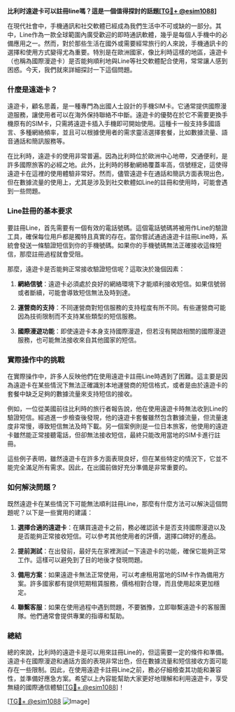 **比利时遠遊卡可以註冊line嗎？這是一個值得探討的話題[[TG💪+ @esim1088](https://t.me/s/esim1088)]**

在現代社會中，手機通訊和社交軟體已經成為我們生活中不可或缺的一部分。其中，Line作為一款全球範圍內廣受歡迎的即時通訊軟體，幾乎是每個人手機中的必備應用之一。然而，對於那些生活在國外或需要經常旅行的人來說，手機通訊卡的選擇和使用方式變得尤為重要。特別是在歐洲國家，像比利時這樣的地區，遠遊卡（也稱為國際漫遊卡）是否能夠順利地與Line等社交軟體配合使用，常常讓人感到困惑。今天，我們就來詳細探討一下這個問題。

### 什麼是遠遊卡？

遠遊卡，顧名思義，是一種專門為出國人士設計的手機SIM卡。它通常提供國際漫遊服務，讓使用者可以在海外保持聯絡不中斷。遠遊卡的優勢在於它不需要更換手機原有的SIM卡，只需將遠遊卡插入手機即可開始使用。這種卡一般支持多國語言、多種網絡頻率，並且可以根據使用者的需求靈活選擇套餐，比如數據流量、語音通話和簡訊服務等。

在比利時，遠遊卡的使用非常普遍。因為比利時位於歐洲中心地帶，交通便利，是許多國際旅客的必經之地。此外，比利時的移動網絡覆蓋率高，信號穩定，這使得遠遊卡在這裡的使用體驗非常好。然而，儘管遠遊卡在通話和簡訊方面表現出色，但在數據流量的使用上，尤其是涉及到社交軟體如Line的註冊和使用時，可能會遇到一些問題。

### Line註冊的基本要求

要註冊Line，首先需要有一個有效的電話號碼。這個電話號碼將被用作Line的驗證工具，確保每位用戶都是獨特且真實的存在。當你嘗試通過遠遊卡註冊Line時，系統會發送一條驗證短信到你的手機號碼。如果你的手機號碼無法正確接收這條短信，那麼註冊過程就會受阻。

那麼，遠遊卡是否能夠正常接收驗證短信呢？這取決於幾個因素：

1. **網絡信號**：遠遊卡必須處於良好的網絡環境下才能順利接收短信。如果信號弱或者斷續，可能會導致短信無法及時到達。
   
2. **運營商的支持**：不同運營商對短信服務的支持程度有所不同。有些運營商可能因為技術限制而不支持某些類型的短信服務。

3. **國際漫遊功能**：即使遠遊卡本身支持國際漫遊，但若沒有開啟相關的國際漫遊服務，也可能無法接收來自其他國家的短信。

### 實際操作中的挑戰

在實際操作中，許多人反映他們在使用遠遊卡註冊Line時遇到了困難。這主要是因為遠遊卡在某些情況下無法正確識別本地運營商的短信格式，或者是由於遠遊卡的套餐中缺乏足夠的數據流量來支持短信的接收。

例如，一位從美國前往比利時的旅行者報告說，他在使用遠遊卡時無法收到Line的驗證短信。經過進一步檢查後發現，他的遠遊卡套餐雖然包含數據流量，但流量速度非常慢，導致短信無法及時下載。另一個案例則是一位日本旅客，他使用的遠遊卡雖然能正常接聽電話，但卻無法接收短信，最終只能改用當地的SIM卡進行註冊。

這些例子表明，雖然遠遊卡在許多方面表現良好，但在某些特定的情況下，它並不能完全滿足所有需求。因此，在出國前做好充分準備是非常重要的。

### 如何解決問題？

既然遠遊卡在某些情況下可能無法順利註冊Line，那麼有什麼方法可以解決這個問題呢？以下是一些實用的建議：

1. **選擇合適的遠遊卡**：在購買遠遊卡之前，務必確認該卡是否支持國際漫遊以及是否能夠正常接收短信。可以參考其他使用者的評價，選擇口碑好的產品。

2. **提前測試**：在出發前，最好先在家裡測試一下遠遊卡的功能，確保它能夠正常工作。這樣可以避免到了目的地後才發現問題。

3. **備用方案**：如果遠遊卡無法正常使用，可以考慮租用當地的SIM卡作為備用方案。許多國家都有提供短期租賃服務，價格相對合理，而且使用起來更加穩定。

4. **聯繫客服**：如果在使用過程中遇到問題，不要猶豫，立即聯繫遠遊卡的客服團隊。他們通常會提供專業的指導和幫助。

### 總結

總的來說，比利時的遠遊卡是可以用來註冊Line的，但這需要一定的條件和準備。遠遊卡在國際漫遊和通話方面的表現非常出色，但在數據流量和短信接收方面可能存在一些限制。因此，在使用遠遊卡註冊Line之前，務必仔細檢查其功能和兼容性，並準備好應急方案。希望以上內容能幫助大家更好地理解和利用遠遊卡，享受無縫的國際通信體驗[[TG💪+ @esim1088](https://t.me/s/esim1088)]！

[[TG💪+ @esim1088](https://t.me/s/esim1088) ![Image](https://i.postimg.cc/4NQfJmqS/Snipaste-2025-05-13-00-14-12.png)]